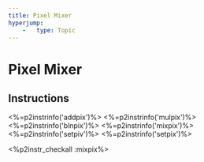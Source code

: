 ```yaml
---
title: Pixel Mixer
hyperjump:
    -   type: Topic
---
```


# Pixel Mixer

## Instructions

<%=p2instrinfo('addpix')%>
<%=p2instrinfo('mulpix')%>
<%=p2instrinfo('blnpix')%>
<%=p2instrinfo('mixpix')%>
<%=p2instrinfo('setpiv')%>
<%=p2instrinfo('setpix')%>

<%p2instr_checkall :mixpix%>